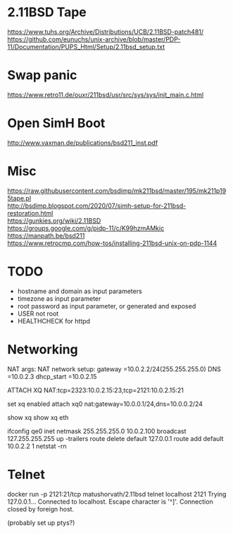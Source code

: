 2.11BSD Tape
============

https://www.tuhs.org/Archive/Distributions/UCB/2.11BSD-patch481/  
https://github.com/eunuchs/unix-archive/blob/master/PDP-11/Documentation/PUPS_Html/Setup/2.11bsd_setup.txt  

Swap panic
==========

https://www.retro11.de/ouxr/211bsd/usr/src/sys/sys/init_main.c.html  

Open SimH Boot
==============

http://www.vaxman.de/publications/bsd211_inst.pdf  

Misc
====
https://raw.githubusercontent.com/bsdimp/mk211bsd/master/195/mk211p195tape.pl  
http://bsdimp.blogspot.com/2020/07/simh-setup-for-211bsd-restoration.html  
https://gunkies.org/wiki/2.11BSD  
https://groups.google.com/g/pidp-11/c/K99hzmAMkic  
https://manpath.be/bsd211  
https://www.retrocmp.com/how-tos/installing-211bsd-unix-on-pdp-1144

TODO
====

- hostname and domain as input parameters
- timezone as input parameter
- root password as input parameter, or generated and exposed
- USER not root
- HEALTHCHECK for httpd

Networking
==========

NAT args:
NAT network setup:
        gateway       =10.0.2.2/24(255.255.255.0)
        DNS           =10.0.2.3
        dhcp_start    =10.0.2.15

ATTACH XQ NAT:tcp=2323:10.0.2.15:23,tcp=2121:10.0.2.15:21

set xq enabled
attach xq0 nat:gateway=10.0.0.1/24,dns=10.0.0.2/24

show xq
show xq eth

ifconfig qe0 inet netmask 255.255.255.0 10.0.2.100 broadcast 127.255.255.255 up -trailers
route delete default 127.0.0.1
route add default 10.0.2.2 1
netstat -rn

Telnet
======

docker run -p 2121:21/tcp matushorvath/2.11bsd
telnet localhost 2121
Trying 127.0.0.1...
Connected to localhost.
Escape character is '^]'.
Connection closed by foreign host.

(probably set up ptys?)
